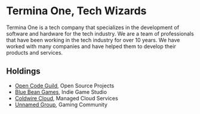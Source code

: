 # Termina One, Tech Wizards

Termina One is a tech company that specializes in the development of software and hardware for the tech industry. We are a team of professionals that have been working in the tech industry for over 10 years. We have worked with many companies and have helped them to develop their products and services.

## Holdings

- [Open Code Guild](https://opencodeguild.com), Open Source Projects
- [Blue Bean Games](https://bluebean.games), Indie Game Studio
- [Coldwire Cloud](https://coldwire.cloud), Managed Cloud Services
- [Unnamed Group](https://unnamed.group), Gaming Community
